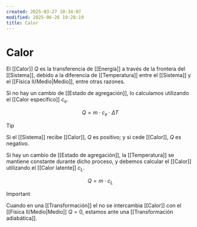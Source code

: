 ```yaml
---
created: 2025-03-27 10:34:07
modified: 2025-06-26 19:28:19
title: Calor
---
```


# Calor

El [[Calor]] $Q$ es la transferencia de [[Energía]] a través de la frontera del [[Sistema]], debido a la diferencia de [[Temperatura]] entre el [[Sistema]] y el [[Física II/Medio|Medio]], entre otras razones.

Si no hay un cambio de [[Estado de agregación]], lo calculamos utilizando el [[Calor específico]] $c_e$.

$$
Q = m \cdot c_e \cdot \Delta T
$$

> [!tip]
> Si el [[Sistema]] recibe [[Calor]], $Q$ es positivo; y si cede [[Calor]], $Q$ es negativo.

Si hay un cambio de [[Estado de agregación]], la [[Temperatura]] se mantiene constante durante dicho proceso, y debemos calcular el [[Calor]] utilizando el [[Calor latente]] $c_L$.

$$
Q = m \cdot c_L
$$

> [!important]
> Cuando en una [[Transformación]] el no se intercambia [[Calor]] con el [[Física II/Medio|Medio]] $Q = 0$, estamos ante una [[Transformación adiabática]].
